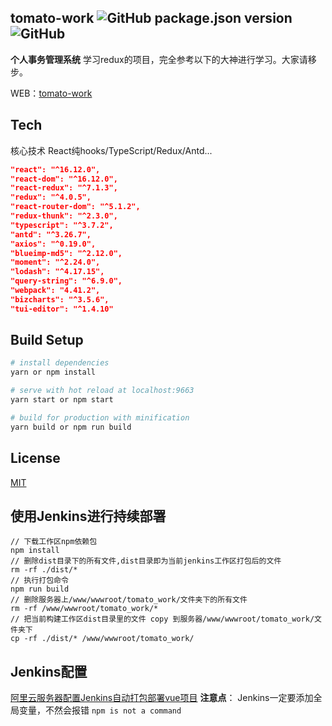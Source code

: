 ## tomato-work ![GitHub package.json version](https://img.shields.io/github/package-json/v/xjh22222228/tomato-work) ![GitHub](https://img.shields.io/github/license/xjh22222228/tomato-work)
**个人事务管理系统**
学习redux的项目，完全参考以下的大神进行学习。大家请移步。

WEB：[tomato-work](https://github.com/xjh22222228/tomato-work)



## Tech
核心技术 React纯hooks/TypeScript/Redux/Antd...
``` json
"react": "^16.12.0",
"react-dom": "^16.12.0",
"react-redux": "^7.1.3",
"redux": "^4.0.5",
"react-router-dom": "^5.1.2",
"redux-thunk": "^2.3.0",
"typescript": "^3.7.2",
"antd": "^3.26.7",
"axios": "^0.19.0",
"blueimp-md5": "^2.12.0",
"moment": "^2.24.0",
"lodash": "^4.17.15",
"query-string": "^6.9.0",
"webpack": "4.41.2",
"bizcharts": "^3.5.6",
"tui-editor": "^1.4.10"
```


## Build Setup
``` bash
# install dependencies
yarn or npm install

# serve with hot reload at localhost:9663
yarn start or npm start

# build for production with minification
yarn build or npm run build
```


## License
[MIT](https://opensource.org/licenses/MIT)





## 使用Jenkins进行持续部署
``` shell
// 下载工作区npm依赖包
npm install
// 删除dist目录下的所有文件,dist目录即为当前jenkins工作区打包后的文件
rm -rf ./dist/*
// 执行打包命令
npm run build
// 删除服务器上/www/wwwroot/tomato_work/文件夹下的所有文件
rm -rf /www/wwwroot/tomato_work/*
// 把当前构建工作区dist目录里的文件 copy 到服务器/www/wwwroot/tomato_work/文件夹下
cp -rf ./dist/* /www/wwwroot/tomato_work/
```

## Jenkins配置
[阿里云服务器配置Jenkins自动打包部署vue项目](https://juejin.im/post/5d944b55e51d4578414c43ac)
**注意点**：
Jenkins一定要添加全局变量，不然会报错 `npm is not a command `
